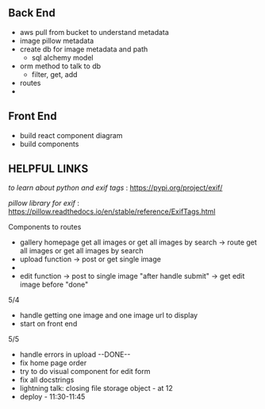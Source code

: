 ## Back End
- aws pull from bucket to understand metadata
- image pillow metadata
- create db for image metadata and path
    - sql alchemy model
- orm method to talk to db
    - filter, get, add
- routes
-


## Front End
- build react component diagram
- build components


## HELPFUL LINKS
 *to learn about python and exif tags* : https://pypi.org/project/exif/

 *pillow library for exif* : https://pillow.readthedocs.io/en/stable/reference/ExifTags.html


Components to routes
- gallery homepage get all images or get all images by search -> route get all images or get all images by search
- upload function -> post or get single image
-
- edit function -> post to single image "after handle submit"
            -> get edit image before "done"




5/4
- handle getting one image and one image url to display
- start on front end


5/5
- handle errors in upload --DONE--
- fix home page order
- try to do visual component for edit form
- fix all docstrings
- lightning talk: closing file storage object - at 12
- deploy - 11:30-11:45

